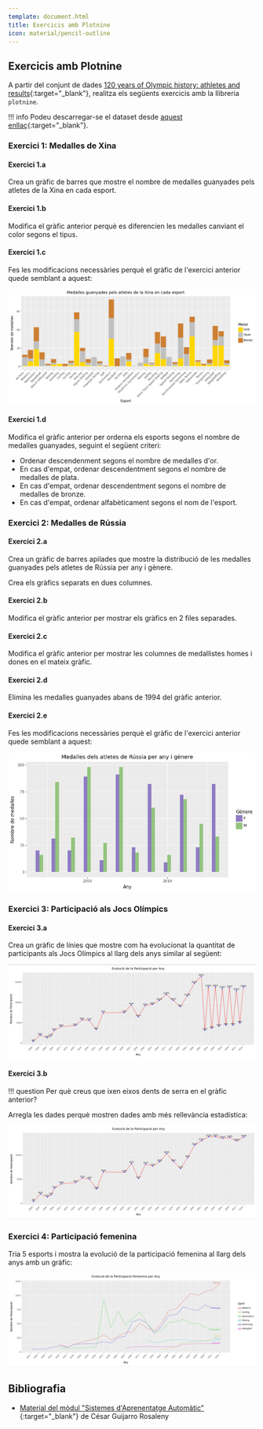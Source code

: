 ```yaml
---
template: document.html
title: Exercicis amb Plotnine
icon: material/pencil-outline
---
```


## Exercicis amb Plotnine
A partir del conjunt de dades
[120 years of Olympic history: athletes and results](https://www.kaggle.com/datasets/heesoo37/120-years-of-olympic-history-athletes-and-results){:target="_blank"},
realitza els següents exercicis amb la llibreria `plotnine`.

!!! info
    Podeu descarregar-se el dataset desde [aquest enllaç](https://raw.githubusercontent.com/cstorm125/information_value/refs/heads/master/data/120-years-of-olympic-history-athletes-and-results/athlete_events.csv){:target="_blank"}.

### Exercici 1: Medalles de Xina
#### Exercici 1.a
Crea un gràfic de barres que mostre el nombre de medalles guanyades pels atletes de la Xina en cada esport.


#### Exercici 1.b
Modifica el gràfic anterior perquè es diferencien les medalles canviant el color segons el tipus.

#### Exercici 1.c
Fes les modificacions necessàries perquè el gràfic de l'exercici anterior quede semblant a aquest:

![Medalles de Xina](img/exercicis/plotnine_exercici1.png)

#### Exercici 1.d
Modifica el gràfic anterior per orderna els esports segons el nombre de medalles guanyades,
seguint el següent criteri:

- Ordenar descendenment segons el nombre de medalles d'or.
- En cas d'empat, ordenar descendentment segons el nombre de medalles de plata.
- En cas d'empat, ordenar descendentment segons el nombre de medalles de bronze.
- En cas d'empat, ordenar alfabèticament segons el nom de l'esport.

### Exercici 2: Medalles de Rússia
#### Exercici 2.a
Crea un gràfic de barres apilades que mostre la
distribució de les medalles guanyades pels atletes de Rússia per any i gènere.

Crea els gràfics separats en dues columnes.

#### Exercici 2.b
Modifica el gràfic anterior per mostrar els gràfics en 2 files separades.

#### Exercici 2.c
Modifica el gràfic anterior per mostrar les columnes de medallistes homes i dones en el mateix gràfic.

#### Exercici 2.d
Elimina les medalles guanyades abans de 1994 del gràfic anterior.

#### Exercici 2.e
Fes les modificacions necessàries perquè el gràfic de l'exercici anterior quede semblant a aquest:

![Medalles de Rússia](img/exercicis/plotnine_exercici2.png)


### Exercici 3: Participació als Jocs Olímpics
#### Exercici 3.a
Crea un gràfic de línies que mostre com ha evolucionat
la quantitat de participants als Jocs Olímpics al llarg dels anys similar al següent:

![Participació als Jocs Olímpics](img/exercicis/plotnine_exercici3a.png)


#### Exercici 3.b

!!! question
    Per què creus que ixen eixos dents de serra en el gràfic anterior?

Arregla les dades perquè mostren dades amb més rellevància estadística:

![Participació als Jocs Olímpics](img/exercicis/plotnine_exercici3b.png)


### Exercici 4: Participació femenina
Tria 5 esports i mostra la evolució de la participació femenina al llarg dels anys amb un gràfic:

![Participació femenina](img/exercicis/plotnine_exercici4.png)

## Bibliografia
- [Material del mòdul "Sistemes d'Aprenentatge Automàtic"](https://cesguiro.es/){:target="_blank"} de César Guijarro Rosaleny
